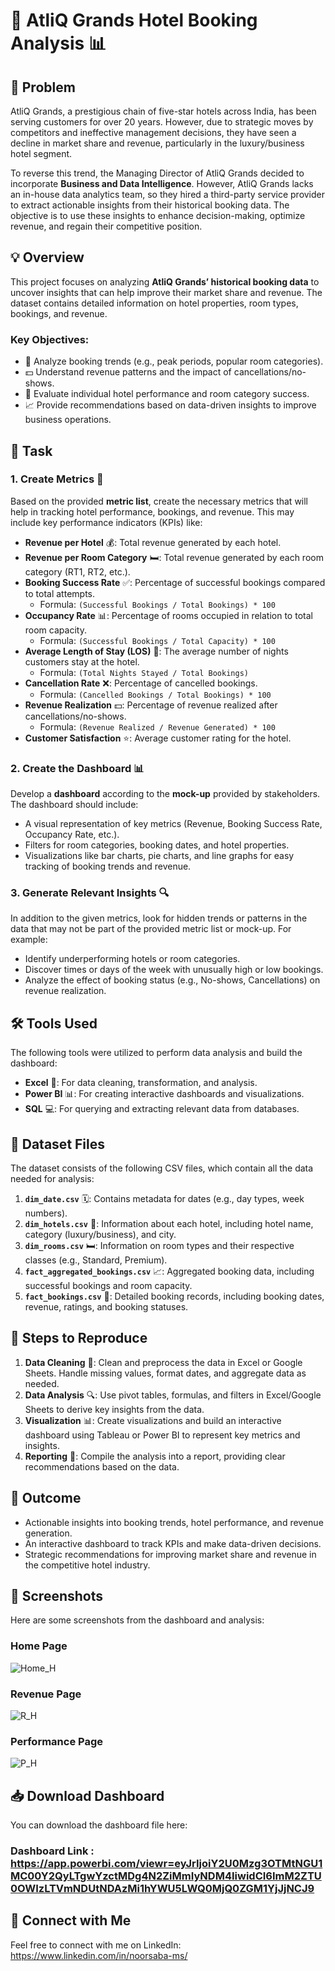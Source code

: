 # 🏨 **AtliQ Grands Hotel Booking Analysis** 📊

## 📌 **Problem**

AtliQ Grands, a prestigious chain of five-star hotels across India, has been serving customers for over 20 years. However, due to strategic moves by competitors and ineffective management decisions, they have seen a decline in market share and revenue, particularly in the luxury/business hotel segment.

To reverse this trend, the Managing Director of AtliQ Grands decided to incorporate **Business and Data Intelligence**. However, AtliQ Grands lacks an in-house data analytics team, so they hired a third-party service provider  to extract actionable insights from their historical booking data. The objective is to use these insights to enhance decision-making, optimize revenue, and regain their competitive position.

## 💡 **Overview**

This project focuses on analyzing **AtliQ Grands’ historical booking data** to uncover insights that can help improve their market share and revenue. The dataset contains detailed information on hotel properties, room types, bookings, and revenue.

### **Key Objectives:**
- 📅 Analyze booking trends (e.g., peak periods, popular room categories).
- 💵 Understand revenue patterns and the impact of cancellations/no-shows.
- 🏨 Evaluate individual hotel performance and room category success.
- 📈 Provide recommendations based on data-driven insights to improve business operations.

## 🔨 **Task**

### 1. **Create Metrics** 📏
Based on the provided **metric list**, create the necessary metrics that will help in tracking hotel performance, bookings, and revenue. This may include key performance indicators (KPIs) like:

- **Revenue per Hotel** 💰: Total revenue generated by each hotel.
- **Revenue per Room Category** 🛏: Total revenue generated by each room category (RT1, RT2, etc.).
- **Booking Success Rate** ✅: Percentage of successful bookings compared to total attempts.
  - Formula: `(Successful Bookings / Total Bookings) * 100`
- **Occupancy Rate** 📊: Percentage of rooms occupied in relation to total room capacity.
  - Formula: `(Successful Bookings / Total Capacity) * 100`
- **Average Length of Stay (LOS)** 🏨: The average number of nights customers stay at the hotel.
  - Formula: `(Total Nights Stayed / Total Bookings)`
- **Cancellation Rate** ❌: Percentage of cancelled bookings.
  - Formula: `(Cancelled Bookings / Total Bookings) * 100`
- **Revenue Realization** 💵: Percentage of revenue realized after cancellations/no-shows.
  - Formula: `(Revenue Realized / Revenue Generated) * 100`
- **Customer Satisfaction** ⭐: Average customer rating for the hotel.

### 2. **Create the Dashboard** 📊
Develop a **dashboard** according to the **mock-up** provided by stakeholders. The dashboard should include:
- A visual representation of key metrics (Revenue, Booking Success Rate, Occupancy Rate, etc.).
- Filters for room categories, booking dates, and hotel properties.
- Visualizations like bar charts, pie charts, and line graphs for easy tracking of booking trends and revenue.

### 3. **Generate Relevant Insights** 🔍
In addition to the given metrics, look for hidden trends or patterns in the data that may not be part of the provided metric list or mock-up. For example:
- Identify underperforming hotels or room categories.
- Discover times or days of the week with unusually high or low bookings.
- Analyze the effect of booking status (e.g., No-shows, Cancellations) on revenue realization.

## 🛠 **Tools Used**

The following tools were utilized to perform data analysis and build the dashboard:

- **Excel** 🧮: For data cleaning, transformation, and analysis.
- **Power BI** 📊: For creating interactive dashboards and visualizations.
- **SQL** 💻: For querying and extracting relevant data from databases.

## 📁 **Dataset Files**

The dataset consists of the following CSV files, which contain all the data needed for analysis:

1. **`dim_date.csv`** 🗓: Contains metadata for dates (e.g., day types, week numbers).
2. **`dim_hotels.csv`** 🏨: Information about each hotel, including hotel name, category (luxury/business), and city.
3. **`dim_rooms.csv`** 🛏: Information on room types and their respective classes (e.g., Standard, Premium).
4. **`fact_aggregated_bookings.csv`** 📈: Aggregated booking data, including successful bookings and room capacity.
5. **`fact_bookings.csv`** 📅: Detailed booking records, including booking dates, revenue, ratings, and booking statuses.

## 📝 **Steps to Reproduce**

1. **Data Cleaning** 🧹: Clean and preprocess the data in Excel or Google Sheets. Handle missing values, format dates, and aggregate data as needed.
2. **Data Analysis** 🔍: Use pivot tables, formulas, and filters in Excel/Google Sheets to derive key insights from the data.
3. **Visualization** 📊: Create visualizations and build an interactive dashboard using Tableau or Power BI to represent key metrics and insights.
4. **Reporting** 📄: Compile the analysis into a report, providing clear recommendations based on the data.

## 🚀 **Outcome**

- Actionable insights into booking trends, hotel performance, and revenue generation.
- An interactive dashboard to track KPIs and make data-driven decisions.
- Strategic recommendations for improving market share and revenue in the competitive hotel industry.

## 📸 **Screenshots**

Here are some screenshots from the dashboard and analysis:

### Home Page
![Home_H](https://github.com/user-attachments/assets/1d194d7a-a9dd-496e-ae15-3f64f4ba99d8)

### Revenue Page
![R_H](https://github.com/user-attachments/assets/606b6127-9de9-420f-9971-6649635fe32a)

### Performance Page
![P_H](https://github.com/user-attachments/assets/9bd9d9a1-38d6-476c-9160-58e9018f1ba8)

## 📥 **Download Dashboard**

You can download the dashboard file here:  
### Dashboard Link : https://app.powerbi.com/viewr=eyJrIjoiY2U0Mzg3OTMtNGU1MC00Y2QyLTgwYzctMDg4N2ZiMmIyNDM4IiwidCI6ImM2ZTU0OWIzLTVmNDUtNDAzMi1hYWU5LWQ0MjQ0ZGM1YjJjNCJ9

## 🔗 **Connect with Me**

Feel free to connect with me on LinkedIn:  
https://www.linkedin.com/in/noorsaba-ms/
